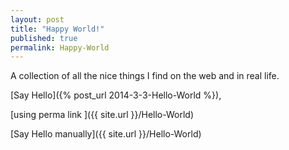 ```yaml
---
layout: post
title: "Happy World!"
published: true
permalink: Happy-World 
---
```


A collection of all the nice things I find on the web and in real life.


[Say Hello]({% post_url 2014-3-3-Hello-World %}),

[using perma link ]({{ site.url }}/Hello-World)

[Say Hello manually]({{ site.url }}/Hello-World)

